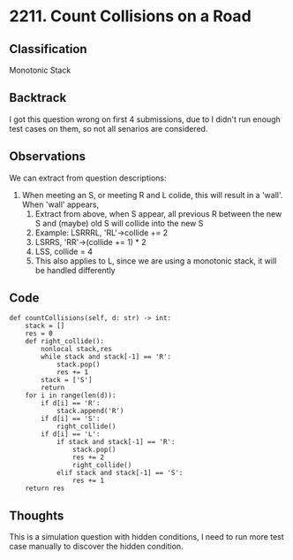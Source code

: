 # 2211. Count Collisions on a Road
## Classification
Monotonic Stack
## Backtrack
I got this question wrong on first 4 submissions, due to I didn't run enough test cases on them, so not all senarios are considered.
## Observations
We can extract from question descriptions:
1. When meeting an S, or meeting R and L colide, this will result in a 'wall'. When 'wall' appears,
   1. Extract from above, when S appear, all previous R between the new S and (maybe) old S will collide into the new S
   2. Example: LSRRRL, 'RL'->collide += 2
   3. LSRRS, 'RR'->(collide += 1) * 2
   4. LSS, collide = 4
   5. This also applies to L, since we are using a monotonic stack, it will be handled differently
## Code
```
def countCollisions(self, d: str) -> int:
    stack = []
    res = 0
    def right_collide():
        nonlocal stack,res
        while stack and stack[-1] == 'R':
            stack.pop()
            res += 1
        stack = ['S']
        return
    for i in range(len(d)):
        if d[i] == 'R':
            stack.append('R')
        if d[i] == 'S':
            right_collide()
        if d[i] == 'L':
            if stack and stack[-1] == 'R':
                stack.pop()
                res += 2
                right_collide()
            elif stack and stack[-1] == 'S':
                res += 1
    return res
```
## Thoughts
This is a simulation question with hidden conditions, I need to run more test case manually to discover the hidden condition.